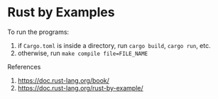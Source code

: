 # Rust by Examples

To run the programs:
1. if `Cargo.toml` is inside a directory, run `cargo build`, `cargo run`, etc.
2. otherwise, run `make compile file=FILE_NAME`

References
1. https://doc.rust-lang.org/book/
2. https://doc.rust-lang.org/rust-by-example/
